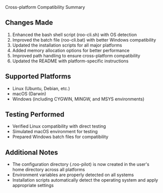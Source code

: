 Cross-platform Compatibility Summary

## Changes Made

1. Enhanced the bash shell script (roo-cli.sh) with OS detection
2. Improved the batch file (roo-cli.bat) with better Windows compatibility
3. Updated the installation scripts for all major platforms
4. Added memory allocation options for better performance
5. Improved path handling to ensure cross-platform compatibility
6. Updated the README with platform-specific instructions

## Supported Platforms

- Linux (Ubuntu, Debian, etc.)
- macOS (Darwin)
- Windows (including CYGWIN, MINGW, and MSYS environments)

## Testing Performed

- Verified Linux compatibility with direct testing
- Simulated macOS environment for testing
- Prepared Windows batch files for compatibility

## Additional Notes

- The configuration directory (.roo-pilot) is now created in the user's home directory across all platforms
- Environment variables are properly detected on all systems
- Installation scripts automatically detect the operating system and apply appropriate settings
